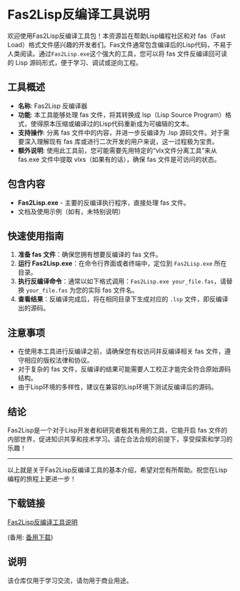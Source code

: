 # Fas2Lisp反编译工具说明

欢迎使用Fas2Lisp反编译工具包！本资源旨在帮助Lisp编程社区和对 fas（Fast Load）格式文件感兴趣的开发者们。Fas文件通常包含编译后的Lisp代码，不易于人类阅读。通过`Fas2Lisp.exe`这个强大的工具，您可以将 fas 文件反编译回可读的 Lisp 源码形式，便于学习、调试或逆向工程。

## 工具概述

- **名称**: Fas2Lisp 反编译器
- **功能**: 本工具能够处理 fas 文件，将其转换成 lsp（Lisp Source Program）格式，使得原本压缩或编译过的Lisp代码重新成为可编辑的文本。
- **支持操作**: 分离 fas 文件中的内容，并进一步反编译为 .lsp 源码文件。对于需要深入理解现有 fas 库或进行二次开发的用户来说，这一过程极为宝贵。
- **额外说明**: 使用此工具前，您可能需要先用特定的“vlx文件分离工具”来从 fas.exe 文件中提取 vlxs（如果有的话），确保 fas 文件是可访问的状态。

## 包含内容

- **Fas2Lisp.exe** - 主要的反编译执行程序，直接处理 fas 文件。
- 文档及使用示例（如有，未特别说明）

## 快速使用指南

1. **准备 fas 文件**：确保您拥有想要反编译的 fas 文件。
2. **运行 Fas2Lisp.exe**：在命令行界面或者终端中，定位到 `Fas2Lisp.exe` 所在目录。
3. **执行反编译命令**：通常以如下格式调用：`Fas2Lisp.exe your_file.fas`，请替换 `your_file.fas` 为您的实际 fas 文件名。
4. **查看结果**：反编译完成后，将在相同目录下生成对应的 `.lsp` 文件，即反编译出的源码。

## 注意事项

- 在使用本工具进行反编译之前，请确保您有权访问并反编译相关 fas 文件，遵守相应的版权法律和协议。
- 对于复杂的 fas 文件，反编译的结果可能需要人工校正才能完全符合原始源码结构。
- 由于Lisp环境的多样性，建议在兼容的Lisp环境下测试反编译后的源码。

## 结论

Fas2Lisp是一个对于Lisp开发者和研究者极其有用的工具，它能开启 fas 文件的内部世界，促进知识共享和技术学习。请在合法合规的前提下，享受探索和学习的乐趣！

---

以上就是关于Fas2Lisp反编译工具的基本介绍，希望对您有所帮助。祝您在Lisp编程的旅程上更进一步！

## 下载链接
[Fas2Lisp反编译工具说明](https://pan.quark.cn/s/dd4038ffd896) 

(备用: [备用下载](https://pan.baidu.com/s/1MhJlBGq3Gm2H7u22MoMcpg?pwd=1234))

## 说明

该仓库仅用于学习交流，请勿用于商业用途。
